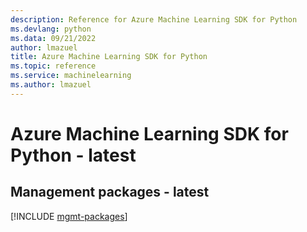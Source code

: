 ```yaml
---
description: Reference for Azure Machine Learning SDK for Python
ms.devlang: python
ms.data: 09/21/2022
author: lmazuel
title: Azure Machine Learning SDK for Python
ms.topic: reference
ms.service: machinelearning
ms.author: lmazuel
---
```

# Azure Machine Learning SDK for Python - latest

## Management packages - latest
[!INCLUDE [mgmt-packages](machine-learning-mgmt-index.md)]
